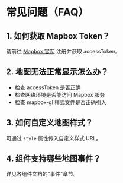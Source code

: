 # 常见问题（FAQ）

## 1. 如何获取 Mapbox Token？
请前往 [Mapbox 官网](https://account.mapbox.com/) 注册并获取 accessToken。

## 2. 地图无法正常显示怎么办？
- 检查 accessToken 是否正确
- 检查网络环境是否能访问 Mapbox 服务
- 检查 mapbox-gl 样式文件是否正确引入

## 3. 如何自定义地图样式？
可通过 `style` 属性传入自定义样式 URL。

## 4. 组件支持哪些地图事件？
详见各组件文档的"事件"章节。 